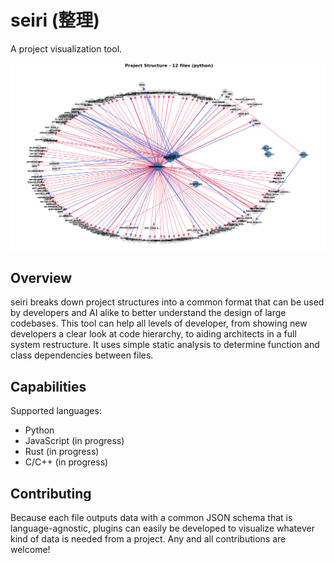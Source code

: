# seiri (整理)

A project visualization tool.

![Sample output](docs/example.png)

## Overview

seiri breaks down project structures into a common format that can be used by developers and AI alike to better understand the design of large codebases. This tool can help all levels of developer, from showing new developers a clear look at code hierarchy, to aiding architects in a full system restructure. It uses simple static analysis to determine function and class dependencies between files.

## Capabilities

Supported languages:

- Python
- JavaScript (in progress)
- Rust (in progress)
- C/C++ (in progress)

## Contributing

Because each file outputs data with a common JSON schema that is language-agnostic, plugins can easily be developed to visualize whatever kind of data is needed from a project. Any and all contributions are welcome!

